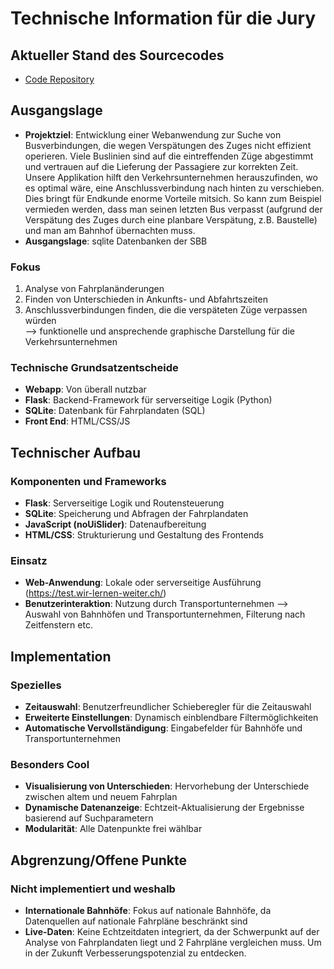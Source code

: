 # Technische Information für die Jury

## Aktueller Stand des Sourcecodes
- [Code Repository](https://github.com/Luca-Mezger/sbb-fahrplan)

## Ausgangslage
- **Projektziel**: Entwicklung einer Webanwendung zur Suche von Busverbindungen, die wegen Verspätungen des Zuges nicht effizient operieren. Viele Buslinien sind auf die eintreffenden Züge abgestimmt und vertrauen auf die Lieferung der Passagiere zur korrekten Zeit. Unsere Applikation hilft den Verkehrsunternehmen herauszufinden, wo es optimal wäre, eine Anschlussverbindung nach hinten zu verschieben. Dies bringt für Endkunde enorme Vorteile mitsich. So kann zum Beispiel vermieden werden, dass man seinen letzten Bus verpasst (aufgrund der Verspätung des Zuges durch eine planbare Verspätung, z.B. Baustelle) und man am Bahnhof übernachten muss.
- **Ausgangslage**: sqlite Datenbanken der SBB

### Fokus
1. Analyse von Fahrplanänderungen
2. Finden von Unterschieden in Ankunfts- und Abfahrtszeiten
3. Anschlussverbindungen finden, die die verspäteten Züge verpassen würden    
   --> funktionelle und ansprechende graphische Darstellung für die Verkehrsunternehmen

### Technische Grundsatzentscheide
- **Webapp**: Von überall nutzbar
- **Flask**: Backend-Framework für serverseitige Logik (Python)
- **SQLite**: Datenbank für Fahrplandaten (SQL)
- **Front End**: HTML/CSS/JS

## Technischer Aufbau

### Komponenten und Frameworks
- **Flask**: Serverseitige Logik und Routensteuerung
- **SQLite**: Speicherung und Abfragen der Fahrplandaten
- **JavaScript (noUiSlider)**: Datenaufbereitung
- **HTML/CSS**: Strukturierung und Gestaltung des Frontends

### Einsatz
- **Web-Anwendung**: Lokale oder serverseitige Ausführung (https://test.wir-lernen-weiter.ch/)
- **Benutzerinteraktion**: Nutzung durch Transportunternehmen --> Auswahl von Bahnhöfen und Transportunternehmen, Filterung nach Zeitfenstern etc.

## Implementation

### Spezielles
- **Zeitauswahl**: Benutzerfreundlicher Schieberegler für die Zeitauswahl
- **Erweiterte Einstellungen**: Dynamisch einblendbare Filtermöglichkeiten
- **Automatische Vervollständigung**: Eingabefelder für Bahnhöfe und Transportunternehmen

### Besonders Cool
- **Visualisierung von Unterschieden**: Hervorhebung der Unterschiede zwischen altem und neuem Fahrplan
- **Dynamische Datenanzeige**: Echtzeit-Aktualisierung der Ergebnisse basierend auf Suchparametern
- **Modularität**: Alle Datenpunkte frei wählbar

## Abgrenzung/Offene Punkte

### Nicht implementiert und weshalb
- **Internationale Bahnhöfe**: Fokus auf nationale Bahnhöfe, da Datenquellen auf nationale Fahrpläne beschränkt sind
- **Live-Daten**: Keine Echtzeitdaten integriert, da der Schwerpunkt auf der Analyse von Fahrplandaten liegt und 2 Fahrpläne vergleichen muss. Um in der Zukunft Verbesserungspotenzial zu entdecken.
